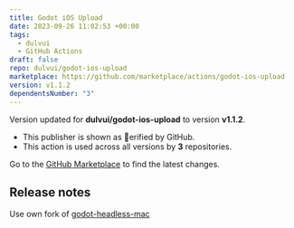 ```yaml
---
title: Godot iOS Upload
date: 2023-09-26 11:02:53 +00:00
tags:
  - dulvui
  - GitHub Actions
draft: false
repo: dulvui/godot-ios-upload
marketplace: https://github.com/marketplace/actions/godot-ios-upload
version: v1.1.2
dependentsNumber: "3"
---
```



Version updated for **dulvui/godot-ios-upload** to version **v1.1.2**.
- This publisher is shown as erified by GitHub.
- This action is used across all versions by **3** repositories.

Go to the [GitHub Marketplace](https://github.com/marketplace/actions/godot-ios-upload) to find the latest changes.

## Release notes

Use own fork of [godot-headless-mac](https://github.com/dulvui/godot-headless-mac)
